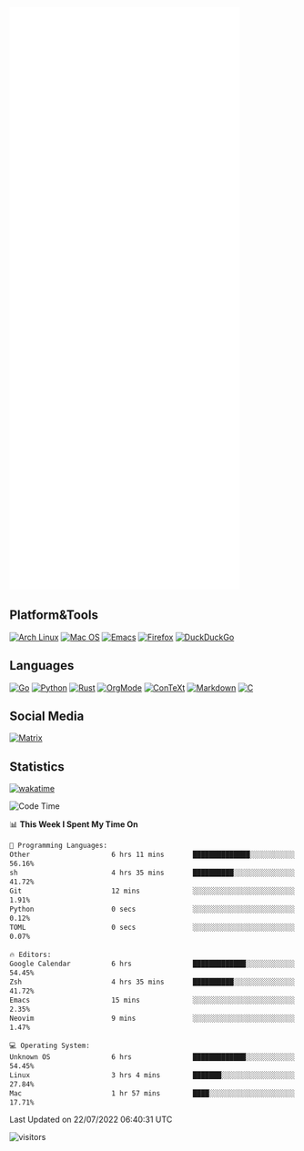 ![Metrics](https://github.com/SteamedFish/SteamedFish/blob/master/github-metrics.svg)

## Platform&Tools

[![Arch Linux](https://img.shields.io/badge/ArchLinux-1793D1?logo=arch-linux&logoColor=fff&style=flat-square)](https://archlinux.org/)
[![Mac OS](https://img.shields.io/badge/MacOS-000000?style=flat-square&logo=macos&logoColor=F0F0F0)](https://www.apple.com/macos/)
[![Emacs](https://img.shields.io/badge/Emacs-%237F5AB6.svg?&style=flat-square&logo=gnu-emacs&logoColor=white)](https://www.gnu.org/software/emacs/)
[![Firefox](https://img.shields.io/badge/Firefox-FF7139?style=flat-square&logo=Firefox-Browser&logoColor=white)](https://firefox.com/)
[![DuckDuckGo](https://img.shields.io/badge/DuckDuckGo-DE5833?style=flat-square&logo=DuckDuckGo&logoColor=white)](https://duckduckgo.com/)

## Languages

[![Go](https://img.shields.io/badge/Golang-%2300ADD8.svg?style=flat-square&logo=go&logoColor=white)](https://golang.org/)
[![Python](https://img.shields.io/badge/Python-3670A0?style=flat-square&logo=python&logoColor=ffdd54)](https://www.python.org/)
[![Rust](https://img.shields.io/badge/Rust-%23000000.svg?style=flat-square&logo=rust&logoColor=white)](https://www.rust-lang.org/)
[![OrgMode](https://img.shields.io/badge/OrgMode-%23000000.svg?style=flat-square&logo=org&logoColor=white)](https://orgmode.org/)
[![ConTeXt](https://img.shields.io/badge/ConTeXt-%23008080.svg?style=flat-square&logo=latex&logoColor=white)](https://contextgarden.net/)
[![Markdown](https://img.shields.io/badge/MarkDown-%23000000.svg?style=flat-square&logo=markdown&logoColor=white)](https://daringfireball.net/projects/markdown/)
[![C](https://img.shields.io/badge/C-%2300599C.svg?style=flat-square&logo=c&logoColor=white)](https://www.iso.org/standard/74528.html)

## Social Media

[![Matrix](https://img.shields.io/badge/SteamedFish-2CA5E0?style=social&logo=matrix&logoColor=black)](https://matrix.to/#/@i:steamedfish.org)

## Statistics
[![wakatime](https://wakatime.com/badge/user/168280d6-fcf2-4b4f-ad3a-dc4612f35b38.svg)](https://wakatime.com/@168280d6-fcf2-4b4f-ad3a-dc4612f35b38)

<!--START_SECTION:waka-->
![Code Time](http://img.shields.io/badge/Code%20Time-1%2C925%20hrs%2013%20mins-blue)

📊 **This Week I Spent My Time On** 

```text
💬 Programming Languages: 
Other                    6 hrs 11 mins       ██████████████░░░░░░░░░░░   56.16% 
sh                       4 hrs 35 mins       ██████████░░░░░░░░░░░░░░░   41.72% 
Git                      12 mins             ░░░░░░░░░░░░░░░░░░░░░░░░░   1.91% 
Python                   0 secs              ░░░░░░░░░░░░░░░░░░░░░░░░░   0.12% 
TOML                     0 secs              ░░░░░░░░░░░░░░░░░░░░░░░░░   0.07%

🔥 Editors: 
Google Calendar          6 hrs               █████████████░░░░░░░░░░░░   54.45% 
Zsh                      4 hrs 35 mins       ██████████░░░░░░░░░░░░░░░   41.72% 
Emacs                    15 mins             ░░░░░░░░░░░░░░░░░░░░░░░░░   2.35% 
Neovim                   9 mins              ░░░░░░░░░░░░░░░░░░░░░░░░░   1.47%

💻 Operating System: 
Unknown OS               6 hrs               █████████████░░░░░░░░░░░░   54.45% 
Linux                    3 hrs 4 mins        ███████░░░░░░░░░░░░░░░░░░   27.84% 
Mac                      1 hr 57 mins        ████░░░░░░░░░░░░░░░░░░░░░   17.71%

```


 Last Updated on 22/07/2022 06:40:31 UTC
<!--END_SECTION:waka-->

![visitors](https://visitor-badge.laobi.icu/badge?page_id=SteamedFish.SteamedFish)

